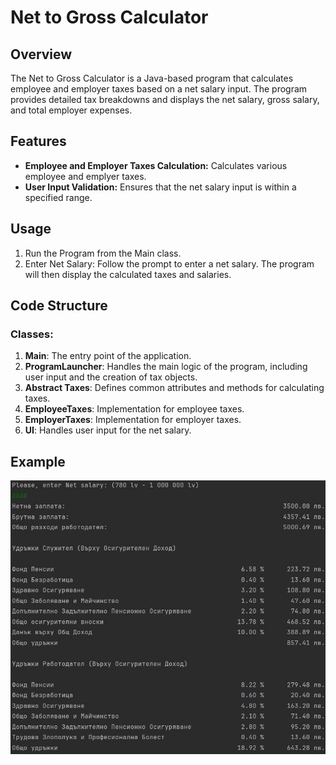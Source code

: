 # Net to Gross Calculator

## Overview

The Net to Gross Calculator is a Java-based program that calculates employee and employer taxes based on a net salary input. The program provides detailed tax breakdowns and displays the net salary, gross salary, and total employer expenses.

## Features

- **Employee and Employer Taxes Calculation:** Calculates various employee and emplyer taxes.
- **User Input Validation:** Ensures that the net salary input is within a specified range.

## Usage

1. Run the Program from the Main class.
2. Enter Net Salary: Follow the prompt to enter a net salary. The program will then display the calculated taxes and salaries.

## Code Structure

### Classes:

1. **Main**: The entry point of the application.
2. **ProgramLauncher**: Handles the main logic of the program, including user input and the creation of tax objects.
3. **Abstract Taxes**: Defines common attributes and methods for calculating taxes.
4. **EmployeeTaxes**: Implementation for employee taxes.
5. **EmployerTaxes**: Implementation for employer taxes.
6. **UI**: Handles user input for the net salary.

## Example

![Local Image](./images/netToGrossExample.jpg)